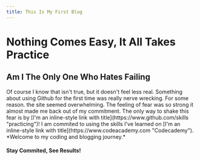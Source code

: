 ```yaml
---
title: This Is My First Blog
---
```

<h1> Nothing Comes Easy, It All Takes Practice </h1>
<h2> Am I The Only One Who Hates Failing </h2>
 <p> Of course I know that isn't true, but it doesn't feel less real. Something about using Github for the first time was really nerve wrecking. For some reason. the site seemed overwhelming. The feeling of fear was so strong it almost made me back out of my commitment. The only way to shake this fear is by [I'm an inline-style link with title](https://www.github.com/skills "practicing")! I am commited to using the skills I've learned on [I'm an inline-style link with title](https://www.codeacademy.com "Codecademy"). *Welcome to my coding and blogging journey.* </p>
<h4> Stay Commited, See Results! </h4>
